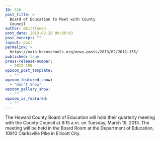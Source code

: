 ```yaml
---
ID: 526
post_title: >
  Board of Education to Meet with County
  Council
author: mkittleman
post_date: 2013-02-28 00:00:03
post_excerpt: ""
layout: post
permalink: >
  https://main.hocoschools.org/news-posts/2013/02/2012-155/
published: true
press-release-number:
  - 2012-155
wpzoom_post_template:
  - ""
wpzoom_featured_show:
  - "Don't Show"
wpzoom_gallery_show:
  - ""
wpzoom_is_featured:
  - ""
---
```

The Howard County Board of Education will hold their quarterly meeting with the County Council at 8:15 a.m. on Tuesday, March 19, 2013. The meeting will be held in the Board Room at the Department of Education, 10910 Clarksville Pike in Ellicott City.